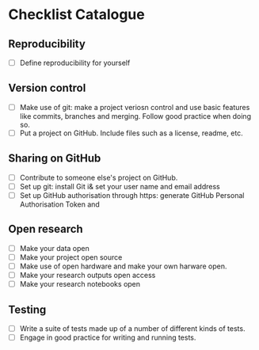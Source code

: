# Checklist Catalogue

## Reproducibility

- [ ] Define reproducibility for yourself

## Version control

- [ ] Make use of git: make a project veriosn control and use basic features like commits, branches and merging. Follow good practice when doing so.
- [ ] Put a project on GitHub. Include files such as a license, readme, etc.

## Sharing on GitHub

- [ ] Contribute to someone else's project on GitHub.
- [ ] Set up git: install Git i& set your user name and email address
- [ ] Set up GitHub authorisation through https: generate GitHub Personal Authorisation Token and 

## Open research

- [ ] Make your data open
- [ ] Make your project open source
- [ ] Make use of open hardware and make your own harware open.
- [ ] Make your research outputs open access
- [ ] Make your research notebooks open

## Testing

- [ ] Write a suite of tests made up of a number of different kinds of tests.
- [ ] Engage in good practice for writing and running tests.

